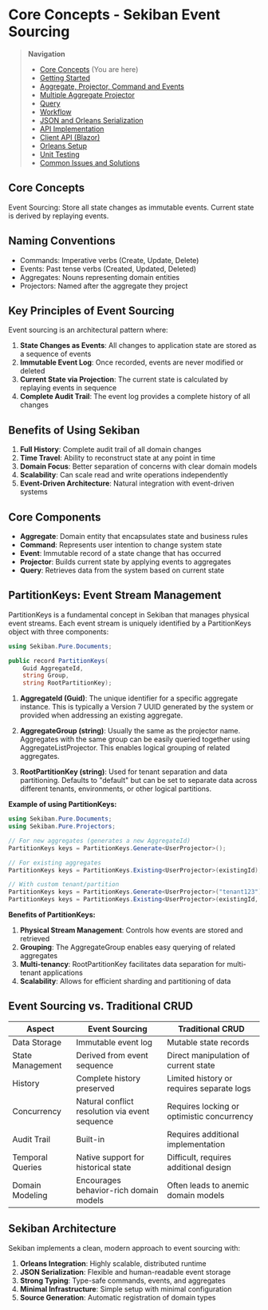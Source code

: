 # Core Concepts - Sekiban Event Sourcing

> **Navigation**
> - [Core Concepts](01_core_concepts.md) (You are here)
> - [Getting Started](02_getting_started.md)
> - [Aggregate, Projector, Command and Events](03_aggregate_command_events.md)
> - [Multiple Aggregate Projector](04_multiple_aggregate_projector.md)
> - [Query](05_query.md)
> - [Workflow](06_workflow.md)
> - [JSON and Orleans Serialization](07_json_orleans_serialization.md)
> - [API Implementation](08_api_implementation.md)
> - [Client API (Blazor)](09_client_api_blazor.md)
> - [Orleans Setup](10_orleans_setup.md)
> - [Unit Testing](11_unit_testing.md)
> - [Common Issues and Solutions](12_common_issues.md)

## Core Concepts

Event Sourcing: Store all state changes as immutable events. Current state is derived by replaying events.

## Naming Conventions

- Commands: Imperative verbs (Create, Update, Delete)
- Events: Past tense verbs (Created, Updated, Deleted)
- Aggregates: Nouns representing domain entities
- Projectors: Named after the aggregate they project

## Key Principles of Event Sourcing

Event sourcing is an architectural pattern where:

1. **State Changes as Events**: All changes to application state are stored as a sequence of events
2. **Immutable Event Log**: Once recorded, events are never modified or deleted
3. **Current State via Projection**: The current state is calculated by replaying events in sequence
4. **Complete Audit Trail**: The event log provides a complete history of all changes

## Benefits of Using Sekiban

1. **Full History**: Complete audit trail of all domain changes
2. **Time Travel**: Ability to reconstruct state at any point in time
3. **Domain Focus**: Better separation of concerns with clear domain models
4. **Scalability**: Can scale read and write operations independently
5. **Event-Driven Architecture**: Natural integration with event-driven systems

## Core Components

- **Aggregate**: Domain entity that encapsulates state and business rules
- **Command**: Represents user intention to change system state
- **Event**: Immutable record of a state change that has occurred
- **Projector**: Builds current state by applying events to aggregates
- **Query**: Retrieves data from the system based on current state

## PartitionKeys: Event Stream Management

PartitionKeys is a fundamental concept in Sekiban that manages physical event streams. Each event stream is uniquely identified by a PartitionKeys object with three components:

```csharp
using Sekiban.Pure.Documents;

public record PartitionKeys(
    Guid AggregateId,
    string Group,
    string RootPartitionKey);
```

1. **AggregateId (Guid)**: The unique identifier for a specific aggregate instance. This is typically a Version 7 UUID generated by the system or provided when addressing an existing aggregate.

2. **AggregateGroup (string)**: Usually the same as the projector name. Aggregates with the same group can be easily queried together using AggregateListProjector. This enables logical grouping of related aggregates.

3. **RootPartitionKey (string)**: Used for tenant separation and data partitioning. Defaults to "default" but can be set to separate data across different tenants, environments, or other logical partitions.

**Example of using PartitionKeys:**

```csharp
using Sekiban.Pure.Documents;
using Sekiban.Pure.Projectors;

// For new aggregates (generates a new AggregateId)
PartitionKeys keys = PartitionKeys.Generate<UserProjector>();

// For existing aggregates
PartitionKeys keys = PartitionKeys.Existing<UserProjector>(existingId);

// With custom tenant/partition
PartitionKeys keys = PartitionKeys.Generate<UserProjector>("tenant123");
PartitionKeys keys = PartitionKeys.Existing<UserProjector>(existingId, "tenant123");
```

**Benefits of PartitionKeys:**

1. **Physical Stream Management**: Controls how events are stored and retrieved
2. **Grouping**: The AggregateGroup enables easy querying of related aggregates
3. **Multi-tenancy**: RootPartitionKey facilitates data separation for multi-tenant applications
4. **Scalability**: Allows for efficient sharding and partitioning of data

## Event Sourcing vs. Traditional CRUD

| Aspect            | Event Sourcing                                  | Traditional CRUD                           |
|-------------------|------------------------------------------------|-------------------------------------------|
| Data Storage      | Immutable event log                            | Mutable state records                      |
| State Management  | Derived from event sequence                    | Direct manipulation of current state       |
| History           | Complete history preserved                      | Limited history or requires separate logs  |
| Concurrency       | Natural conflict resolution via event sequence | Requires locking or optimistic concurrency |
| Audit Trail       | Built-in                                       | Requires additional implementation         |
| Temporal Queries  | Native support for historical state            | Difficult, requires additional design      |
| Domain Modeling   | Encourages behavior-rich domain models         | Often leads to anemic domain models        |

## Sekiban Architecture

Sekiban implements a clean, modern approach to event sourcing with:

1. **Orleans Integration**: Highly scalable, distributed runtime
2. **JSON Serialization**: Flexible and human-readable event storage
3. **Strong Typing**: Type-safe commands, events, and aggregates
4. **Minimal Infrastructure**: Simple setup with minimal configuration
5. **Source Generation**: Automatic registration of domain types